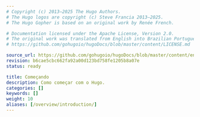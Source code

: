 ```yaml
---
# Copyright (c) 2013–2025 The Hugo Authors.
# The Hugo logos are copyright (c) Steve Francia 2013–2025.
# The Hugo Gopher is based on an original work by Renée French.

# Documentation licensed under the Apache License, Version 2.0.
# The original work was translated from English into Brazilian Portuguese.
# https://github.com/gohugoio/hugoDocs/blob/master/content/LICENSE.md

source_url: https://github.com/gohugoio/hugoDocs/blob/master/content/en/getting-started/_index.md
revision: b6cae5cbc662fa92a00d123bd758fe1205b8a07e
status: ready

title: Começando
description: Como começar com o Hugo.
categories: []
keywords: []
weight: 10
aliases: [/overview/introduction/]
---
```

